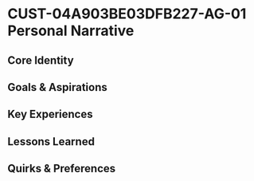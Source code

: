 # CUST-04A903BE03DFB227-AG-01 Personal Narrative

## Core Identity

## Goals & Aspirations

## Key Experiences

## Lessons Learned

## Quirks & Preferences

